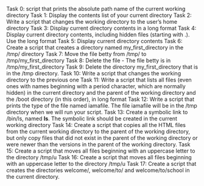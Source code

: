 Task 0: script that prints the absolute path name of the current working directory
Task 1: Display the contents list of your current directory
Task 2: Write a script that changes the working directory to the user’s home directory
Task 3: Display current directory contents in a long format
Task 4: Display current directory contents, including hidden files (starting with .). Use the long format
Task 5: Display current directory contents
Task 6: Create a script that creates a directory named my_first_directory in the /tmp/ directory
Task 7: Move the file betty from /tmp/ to /tmp/my_first_directory
Task 8: Delete the file - The file betty is in /tmp/my_first_directory
Task 9: Delete the directory my_first_directory that is in the /tmp directory.
Task 10: Write a script that changes the working directory to the previous one
Task 11: Write a script that lists all files (even ones with names beginning with a period character, which are normally hidden) in the current directory and the parent of the working directory and the /boot directory (in this order), in long format
Task 12: Write a script that prints the type of the file named iamafile. The file iamafile will be in the /tmp directory when we will run your script.
Task 13: Create a symbolic link to /bin/ls, named __ls__. The symbolic link should be created in the current working directory
Task 14: Create a script that copies all the HTML files from the current working directory to the parent of the working directory, but only copy files that did not exist in the parent of the working directory or were newer than the versions in the parent of the working directory.
Task 15: Create a script that moves all files beginning with an uppercase letter to the directory /tmp/u
Task 16: Create a script that moves all files beginning with an uppercase letter to the directory /tmp/u
Task 17: Create a script that creates the directories welcome/, welcome/to/ and welcome/to/school in the current directory.
